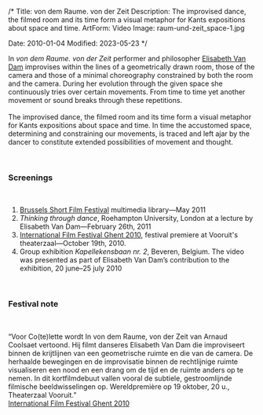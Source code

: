 /*
Title: von dem Raume. von der Zeit
Description: The improvised dance, the filmed room and its time form a visual metaphor for Kants expositions about space and time.
ArtForm: Video
Image: raum-und-zeit_space-1.jpg

Date: 2010-01-04
Modified: 2023-05-23
*/

In <em>von dem Raume. von der Zeit</em> performer and philosopher <a href="http://elisabethvandam.com/" target="_blank">Elisabeth Van Dam</a>
improvises within the lines of a geometrically drawn room, those of the camera and those of a minimal choreography constrained by both the room and the camera.
During her evolution through the given space she continuously tries over certain movements.
From time to time yet another movement or sound breaks through these repetitions.  
<br>
The improvised dance, the filmed room and its time form a visual metaphor for Kants expositions about space and time.
In time the accustomed space, determining and constraining our movements, is traced and left ajar by the dancer to constitute extended possibilities of movement and thought.

<br>

### Screenings
<br>

 1. <a href="http://www.courtmetrage.be/" target="_blank">Brussels Short Film Festival</a> multimedia library&mdash;May 2011
 2. *Thinking through dance*, Roehampton University, London at a lecture by Elisabeth Van Dam&mdash;February 26th, 2011
 3. <a href='https://www.filmfestival.be/nl/nieuws/mike-figgis-zit-vlaamse-topchoreografie-op-de-huid' target='_blank'>International Film Festival Ghent 2010</a>, festival premiere at Vooruit's theaterzaal&mdash;October 19th, 2010.
 4. Group exhibition *Kapellekensbaan nr. 2*, Beveren, Belgium. The video was presented as part of Elisabeth Van Dam’s contribution to the exhibition, 20 june&ndash;25 july 2010

<br>

### Festival note
<br>

“Voor Co(te)lette wordt In von dem Raume, von der Zeit van Arnaud Coolsaet vertoond.
Hij filmt danseres Elisabeth Van Dam die improviseert binnen de krijtlijnen van een geometrische ruimte en die van de camera.
De herhaalde bewegingen en de improvisatie binnen de rechtlijnige ruimte visualiseren een nood en
een drang om de tijd en de ruimte anders op te nemen. In dit kortfilmdebuut vallen vooral de subtiele,
gestroomlijnde filmische beeldwisselingen op. Wereldpremière op 19 oktober, 20 u., Theaterzaal Vooruit.”  
<a href="https://www.filmfestival.be/nl/nieuws/mike-figgis-zit-vlaamse-topchoreografie-op-de-huid" target="_blank">International Film Festival Ghent 2010</a>
